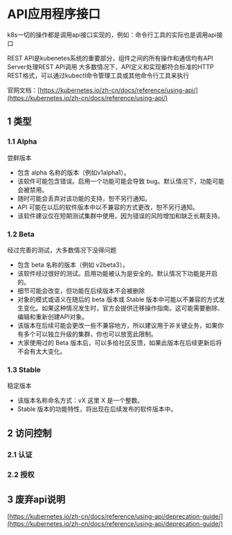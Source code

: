 # API应用程序接口
k8s一切的操作都是调用api接口实现的，例如：命令行工具的实际也是调用api接口

REST API是kubenetes系统的重要部分，组件之间的所有操作和通信均有API Server处理REST API调用
大多数情况下，API定义和实现都符合标准的HTTP REST格式，可以通过kubectl命令管理工具或其他命令行工具来执行

官网文档：[https://kubernetes.io/zh-cn/docs/reference/using-api/](https://kubernetes.io/zh-cn/docs/reference/using-api/)

## 1 类型
### 1.1 Alpha
尝鲜版本

- 包含 alpha 名称的版本（例如v1alpha1）。
- 该软件可能包含错误。启用一个功能可能会导致 bug。默认情况下，功能可能会被禁用。
- 随时可能会丢弃对该功能的支持，恕不另行通知。
- API 可能在以后的软件版本中以不兼容的方式更改，恕不另行通知。
- 该软件建议仅在短期测试集群中使用，因为错误的风险增加和缺乏长期支持。

### 1.2 Beta
经过完善的测试，大多数情况下没得问题

- 包含 beta 名称的版本（例如 v2beta3）。
- 该软件经过很好的测试。启用功能被认为是安全的。默认情况下功能是开启的。
- 细节可能会改变，但功能在后续版本不会被删除
- 对象的模式或语义在随后的 beta 版本或 Stable 版本中可能以不兼容的方式发生变化。如果这种情况发生时，官方会提供迁移操作指南。这可能需要删除、编辑和重新创建API对象。
- 该版本在后续可能会更改一些不兼容地方，所以建议用于非关键业务，如果你有多个可以独立升级的集群，你也可以放宽此限制。
- 大家使用过的 Beta 版本后，可以多给社区反馈，如果此版本在后续更新后将不会有太大变化。

### 1.3 Stable
稳定版本

- 该版本名称命名方式：vX 这里 X 是一个整数。
- Stable 版本的功能特性，将出现在后续发布的软件版本中。

## 2 **访问控制**
### 2.1 认证
### 2.2 授权

## 3 废弃api说明
[https://kubernetes.io/zh-cn/docs/reference/using-api/deprecation-guide/](https://kubernetes.io/zh-cn/docs/reference/using-api/deprecation-guide/)